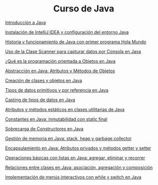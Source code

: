 <h1 align="center"> Curso de Java </h1>

<a href="https://github.com/galvisjuanc/useful_docs/blob/main/Java/Fundamentos/Curso%20de%20Java/Docs/Introducci%C3%B3n_Java.md"> Introducción a Java </a>

<a href="https://github.com/galvisjuanc/useful_docs/blob/main/Java/Fundamentos/Curso%20de%20Java/Docs/Configuracion_Entorno_Java.md"> Instalación de IntelliJ IDEA y configuración del entorno Java </a>

<a href="https://github.com/galvisjuanc/useful_docs/blob/main/Java/Fundamentos/Curso%20de%20Java/Docs/Historia_Java.md"> Historia y funcionamiento de Java con primer programa Hola Mundo </a>

<a href="https://github.com/galvisjuanc/useful_docs/blob/main/Java/Fundamentos/Curso%20de%20Java/Docs/Capturar_Datos.md"> Uso de la Clase Scanner para capturar datos por Consola en Java </a>

<a href="https://github.com/galvisjuanc/useful_docs/blob/main/Java/Fundamentos/Curso%20de%20Java/Docs/POO_Java.md"> ¿Qué es la programación orientada a Objetos en Java </a>

<a href="https://github.com/galvisjuanc/useful_docs/blob/main/Java/Fundamentos/Curso%20de%20Java/Docs/Abstraccion_Java.md"> Abstracción en Java: Atributos y Métodos de Objetos </a>

<a href="https://github.com/galvisjuanc/useful_docs/blob/main/Java/Fundamentos/Curso%20de%20Java/Docs/Clases_Objetos_Java.md"> Creación de clases y objetos en Java </a>

<a href="https://github.com/galvisjuanc/useful_docs/blob/main/Java/Fundamentos/Curso%20de%20Java/Docs/Tipos_Datos_Primitivos_Referencia.md"> Tipos de datos primitivos y por referencia en Java
 </a>

 <a href="https://github.com/galvisjuanc/useful_docs/blob/main/Java/Fundamentos/Curso%20de%20Java/Docs/Casting_Java.md"> Casting de tipos de datos en Java </a>

  <a href="https://github.com/galvisjuanc/useful_docs/blob/main/Java/Fundamentos/Curso%20de%20Java/Docs/Atributos_Metodos_Estaticos_Java.md"> Atributos y métodos estáticos en clases utilitarias de Java
 </a>

  <a href="https://github.com/galvisjuanc/useful_docs/blob/main/Java/Fundamentos/Curso%20de%20Java/Docs/Constantes_Java.md"> Constantes en Java: inmutabilidad con static final
 </a>

  <a href="https://github.com/galvisjuanc/useful_docs/blob/main/Java/Fundamentos/Curso%20de%20Java/Docs/Constantes_Java.md">  <a href="https://github.com/galvisjuanc/useful_docs/blob/main/Java/Fundamentos/Curso%20de%20Java/Docs/Sobrecarga_Constructores_Java.md"> Sobrecarga de Constructores en Java
 </a>
 
  <a href="https://github.com/galvisjuanc/useful_docs/blob/main/Java/Fundamentos/Curso%20de%20Java/Docs/Constantes_Java.md">  <a href="https://github.com/galvisjuanc/useful_docs/blob/main/Java/Fundamentos/Curso%20de%20Java/Docs/Memoria_Heap_Stack_GarbageCollector.md"> Gestión de memoria en Java: stack, heap y garbage collector  </a>

 <a href="https://github.com/galvisjuanc/useful_docs/blob/main/Java/Fundamentos/Curso%20de%20Java/Docs/Constantes_Java.md">  <a href="https://github.com/galvisjuanc/useful_docs/blob/main/Java/Fundamentos/Curso%20de%20Java/Docs/Encapsulamiento_Java.md"> Encapsulamiento en Java: Atributos privados y métodos getter y setter  </a>

 <a href="https://github.com/galvisjuanc/useful_docs/blob/main/Java/Fundamentos/Curso%20de%20Java/Docs/Constantes_Java.md">  <a href="https://github.com/galvisjuanc/useful_docs/blob/main/Java/Fundamentos/Curso%20de%20Java/Docs/Listas_ArrayList_Java.md"> Operaciones básicas con listas en Java: agregar, eliminar y recorrer
  </a>

 <a href="https://github.com/galvisjuanc/useful_docs/blob/main/Java/Fundamentos/Curso%20de%20Java/Docs/Constantes_Java.md">  <a href="https://github.com/galvisjuanc/useful_docs/blob/main/Java/Fundamentos/Curso%20de%20Java/Docs/Relaciones_Asociacion_Agregacion_Composicion.md"> Relaciones entre clases en Java: asociación, agregación y composición
  </a>

   <a href="https://github.com/galvisjuanc/useful_docs/blob/main/Java/Fundamentos/Curso%20de%20Java/Docs/Constantes_Java.md">  <a href="https://github.com/galvisjuanc/useful_docs/blob/main/Java/Fundamentos/Curso%20de%20Java/Docs/Condicionales_Ciclos.md"> Implementación de menús interactivos con while y switch en Java </a>